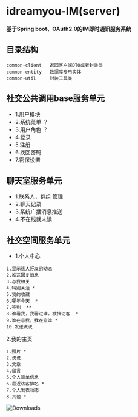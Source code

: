 # idreamyou-IM(server)


**基于Spring boot、OAuth2.0的IM即时通讯服务系统**  

## 目录结构
````
common-client   返回客户端DTO或者封装类
common-entity   数据库专用实体
common-util     封装工具类
````

## 社交公共调用base服务单元
* 1.用户模块
* 2.系统菜单 ？
* 3.用户角色 ？
* 4.登录
* 5.注册
* 6.找回密码
* 7.密保设置

## 聊天室服务单元
* 1.联系人，群组 管理
* 2.聊天记录
* 3.系统广播消息推送
* 4.不在线就未读
## 社交空间服务单元
* 1.个人中心
````
1.显示该人好友的动态
2.推送回复消息
3.与我相关
4.特别关注 *
5.我的收藏
6.哪年今天  *
7.签到  **
8.谁看我，我看过谁，被挡访客  *
9.谁在意我，我在意谁 *
10.发送说说 
````
2.我的主页
````
1.照片 *
2.说说
3.文章
4.留言 
5.个人简单信息
6.最近访客排名 *
7.个人发表动态
8.其他 *
````
<img src="https://img.shields.io/badge/Spring%20Boot-2.0.7.RELEASE-blue.svg" alt="Downloads">
